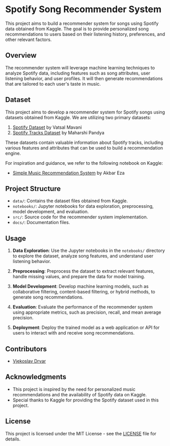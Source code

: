 # Spotify Song Recommender System

This project aims to build a recommender system for songs using Spotify data obtained from Kaggle. The goal is to provide personalized song recommendations to users based on their listening history, preferences, and other relevant factors.

## Overview

The recommender system will leverage machine learning techniques to analyze Spotify data, including features such as song attributes, user listening behavior, and user profiles. It will then generate recommendations that are tailored to each user's taste in music.

## Dataset

This project aims to develop a recommender system for Spotify songs using datasets obtained from Kaggle. We are utilizing two primary datasets:

1. [Spotify Dataset](https://www.kaggle.com/datasets/vatsalmavani/spotify-dataset) by Vatsal Mavani
2. [Spotify Tracks Dataset](https://www.kaggle.com/datasets/maharshipandya/-spotify-tracks-dataset) by Maharshi Pandya

These datasets contain valuable information about Spotify tracks, including various features and attributes that can be used to build a recommendation engine.

For inspiration and guidance, we refer to the following notebook on Kaggle:

- [Simple Music Recommendation System](https://www.kaggle.com/code/akbareza/simple-music-recommendation-system) by Akbar Eza


## Project Structure

- `data/`: Contains the dataset files obtained from Kaggle.
- `notebooks/`: Jupyter notebooks for data exploration, preprocessing, model development, and evaluation.
- `src/`: Source code for the recommender system implementation.
- `docs/`: Documentation files.

## Usage

1. **Data Exploration**: Use the Jupyter notebooks in the `notebooks/` directory to explore the dataset, analyze song features, and understand user listening behavior.

2. **Preprocessing**: Preprocess the dataset to extract relevant features, handle missing values, and prepare the data for model training.

3. **Model Development**: Develop machine learning models, such as collaborative filtering, content-based filtering, or hybrid methods, to generate song recommendations.

4. **Evaluation**: Evaluate the performance of the recommender system using appropriate metrics, such as precision, recall, and mean average precision.

5. **Deployment**: Deploy the trained model as a web application or API for users to interact with and receive song recommendations.

## Contributors

- [Vjekoslav Drvar](https://github.com/vdrvar)

## Acknowledgments

- This project is inspired by the need for personalized music recommendations and the availability of Spotify data on Kaggle.
- Special thanks to Kaggle for providing the Spotify dataset used in this project.

## License

This project is licensed under the MIT License - see the [LICENSE](LICENSE) file for details.
